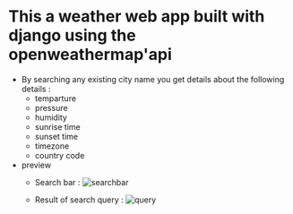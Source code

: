 # This a weather web app built with django using the openweathermap'api 
- By searching any existing city name you get details about the following details :
     - temparture
     - pressure
     - humidity 
     - sunrise time
     - sunset time
     - timezone
     - country code
- preview  
  - Search bar :
  ![searchbar](https://user-images.githubusercontent.com/72660683/129759037-26c71219-02f4-4ca0-a3ff-d0a3522c1e9b.PNG)
  
  - Result of search query :
  ![query](https://user-images.githubusercontent.com/72660683/129759342-532475b5-4699-4689-aabf-415bbd0e30e8.PNG)


     
     
     
     
     
     
     
